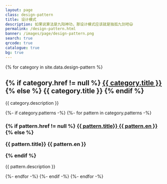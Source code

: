 ```yaml
---
layout: page
class: design-pattern
title: 设计模式
description: 如果说算法是九阳神功，那设计模式应该就是独孤九剑吧😃
permalink: /design-pattern.html
banner: /images/page/design-pattern.png
search: true
qrcode: true
catalogue: true
bg: true
---
```


{% for category in site.data.design-pattern %}
<h2 class="category__title" id="{{ category.title }}">
    {% if category.href != null %}
        <a href="{{ category.href }}">
            {{ category.title }}
        </a>
    {% else %}
        {{ category.title }}
    {% endif %}
</h2>

<p>
    {{ category.description }}
</p>

{%- if category.patterns -%}
{%- for pattern in category.patterns -%}

<h3 class="categories__item" id="{{ pattern.title }}">
    {% if pattern.href != null %}
        <a class="categories__item__title" href="{{ pattern.href }}">
            <span class="categories__item__title__content">
                {{ pattern.title}}
            </span>
            <span class="categories__item__meta">
                {{ pattern.en }}
            </span>
        </a>
    {% else %}
        <p class="categories__item__title">
            <span class="categories__item__title__content">
                {{ pattern.title}}
            </span>
            <span class="categories__item__meta">
                {{ pattern.en }}
            </span>
        </p>
    {% endif %}


</h3>

<p>
    {{ pattern.description }}
</p>

{%- endfor -%}
{%- endif -%}
{%- endfor -%}